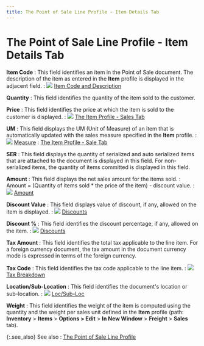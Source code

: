 ```yaml
---
title: The Point of Sale Line Profile - Item Details Tab
---
```


# The Point of Sale Line Profile - Item Details Tab


**Item Code**
: This field identifies an item in the Point of Sale  document. The description of the item as entered in the **Item**  profile is displayed in the adjacent field.
: ![]({{site.pos_baseurl}}/img/lens.gif) [Item  Code and Description]({{site.pos_baseurl}}/misc/item_code_contents_pos_documents.html)


**Quantity**
: This field identifies the quantity of the item sold  to the customer.


**Price**
: This field identifies the price at which the item  is sold to the customer is displayed.
: ![]({{site.pos_baseurl}}/img/lens.gif) [The  Item Profile - Sales Tab]({{site.mi_chm}}/create-regular-items-kits-and-assemblies/creating-an-item/the_item_profile_-_sales_tab.html)


**UM**
: This field displays the UM (Unit of Measure) of  an item that is automatically updated with the sales measure specified  in the **Item** profile.
: ![]({{site.pos_baseurl}}/img/lens.gif) [Measure]({{site.mi_chm}}/item-profile-details/measure/measure.html)
: [The  Item Profile - Sale Tab]({{site.mi_chm}}/create-regular-items-kits-and-assemblies/creating-an-item/the_item_profile_-_sales_tab.html)


**SER**
: This field displays the quantity of serialized and  auto serialized items that are attached to the document is displayed in  this field. For non-serialized items, the quantity of items committed  is displayed in this field.


**Amount**
: This field displays the net sales amount for the  items sold.
: Amount = (Quantity of items sold \* the price of  the item) - discount value.
: ![]({{site.pos_baseurl}}/img/lens.gif) [Amount]({{site.pos_baseurl}}/misc/amount_item_details_grid_pos_content.html)


**Discount Value**
: This field displays value of discount, if any, allowed  on the item is displayed.
: ![]({{site.pos_baseurl}}/img/lens.gif) [Discounts]({{site.pos_baseurl}}/misc/discounts_item_details_grid_pos_content.html)


**Discount %**
: This field identifies the discount percentage, if  any, allowed on the item.
: ![]({{site.pos_baseurl}}/img/lens.gif) [Discounts]({{site.pos_baseurl}}/misc/discounts_item_details_grid_pos_content.html)


**Tax Amount**
: This field identifies the total tax applicable to  the line item. For a foreign currency document, the tax amount in the  document currency mode is expressed in terms of the foreign currency.


**Tax Code**
: This field identifies the tax code applicable to  the line item.
: ![]({{site.pos_baseurl}}/img/lens.gif) [Tax  Breakdown]({{site.pos_baseurl}}/misc/tax_breakdown_pos_outlook_bar.html)


**Location/Sub-Location**
: This field identifies the document's location or  sub-location.
: ![]({{site.pos_baseurl}}/img/lens.gif) [Loc/Sub-Loc]({{site.pos_baseurl}}/misc/department_doc_info_content_pos_docs.html)


**Weight**
: This field identifies the weight of the item is  computed using the quantity and the weight per sales unit defined in the  **Item** profile (path: **Inventory**  > **Items** > **Options 
 &gt; Edit** > **In New Window**  > **Freight** > **Sales**  tab).


{:.see_also}
See also
: [The  Point of Sale Line Profile]({{site.pos_baseurl}}/misc/the_point_of_sale_line_profile.html)

